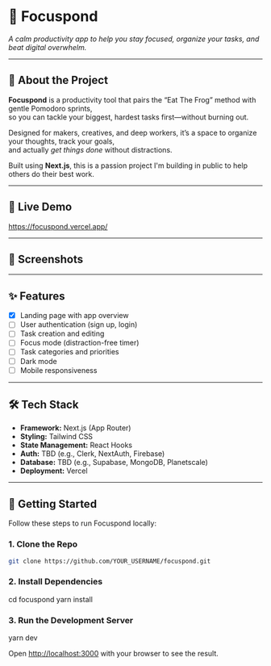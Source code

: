 # 🧠 Focuspond

_A calm productivity app to help you stay focused, organize your tasks, and beat digital overwhelm._

---

## 📖 About the Project

**Focuspond** is a productivity tool that pairs the “Eat The Frog” method with gentle Pomodoro sprints,  
so you can tackle your biggest, hardest tasks first—without burning out.

Designed for makers, creatives, and deep workers, it’s a space to organize your thoughts, track your goals,  
and actually _get things done_ without distractions.

Built using **Next.js**, this is a passion project I'm building in public to help others do their best work.

---

## 🔗 Live Demo

https://focuspond.vercel.app/

---

## 📸 Screenshots

<!-- Add screenshots here when you have UI ready -->
<!-- Example:
![Homepage](./screenshots/homepage.png)
![Task View](./screenshots/tasks.png)
-->

---

## ✨ Features

- [x] Landing page with app overview
- [ ] User authentication (sign up, login)
- [ ] Task creation and editing
- [ ] Focus mode (distraction-free timer)
- [ ] Task categories and priorities
- [ ] Dark mode
- [ ] Mobile responsiveness

---

## 🛠️ Tech Stack

- **Framework:** Next.js (App Router)
- **Styling:** Tailwind CSS
- **State Management:** React Hooks
- **Auth:** TBD (e.g., Clerk, NextAuth, Firebase)
- **Database:** TBD (e.g., Supabase, MongoDB, Planetscale)
- **Deployment:** Vercel

---

## 🚀 Getting Started

Follow these steps to run Focuspond locally:

### 1. Clone the Repo

```bash
git clone https://github.com/YOUR_USERNAME/focuspond.git
```

### 2. Install Dependencies

cd focuspond
yarn install

### 3. Run the Development Server

yarn dev

Open [http://localhost:3000](http://localhost:3000) with your browser to see the result.

<!-- 🧭 Roadmap
 Finish core task management

 Add Pomodoro/focus timer

 Notifications/reminders

 Custom dashboard for productivity stats

 Full mobile experience

 Polish and deploy MVP

 Collect feedback and iterate

📬 Contact
Chiamaka Lilian
Let’s connect on LinkedIn
Follow the project on Twitter/X -->

<!-- 📄 License
 All rights reserved. -->
